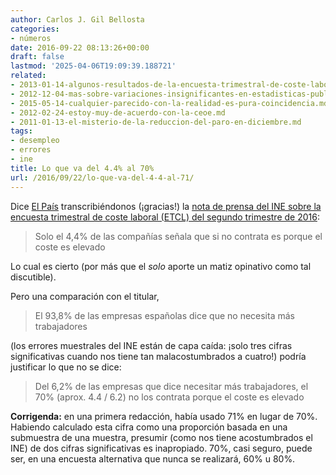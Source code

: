 ```yaml
---
author: Carlos J. Gil Bellosta
categories:
- números
date: 2016-09-22 08:13:26+00:00
draft: false
lastmod: '2025-04-06T19:09:39.188721'
related:
- 2013-01-14-algunos-resultados-de-la-encuesta-trimestral-de-coste-laboral.md
- 2012-12-04-mas-sobre-variaciones-insignificantes-en-estadisticas-publicas.md
- 2015-05-14-cualquier-parecido-con-la-realidad-es-pura-coincidencia.md
- 2012-02-24-estoy-muy-de-acuerdo-con-la-ceoe.md
- 2011-01-13-el-misterio-de-la-reduccion-del-paro-en-diciembre.md
tags:
- desempleo
- errores
- ine
title: Lo que va del 4.4% al 70%
url: /2016/09/22/lo-que-va-del-4-4-al-71/
---
```


Dice [El País](http://economia.elpais.com/economia/2016/09/16/actualidad/1474014745_835833.html) transcribiéndonos (¡gracias!) la [nota de prensa del INE sobre la encuesta trimestral de coste laboral (ETCL) del segundo trimestre de 2016](http://www.ine.es/daco/daco42/etcl/etcl0216.pdf):

>Solo el 4,4% de las compañías señala que si no contrata es porque el coste es elevado

Lo cual es cierto (por más que el _solo_ aporte un matiz opinativo como tal discutible).

Pero una comparación con el titular,

> El 93,8% de las empresas españolas dice que no necesita más trabajadores

(los errores muestrales del INE están de capa caída: ¡solo tres cifras significativas cuando nos tiene tan malacostumbrados a cuatro!) podría justificar lo que no se dice:

> Del 6,2% de las empresas que dice necesitar más trabajadores, el 70% (aprox. 4.4 / 6.2) no los contrata porque el coste es elevado

**Corrigenda:** en una primera redacción, había usado 71% en lugar de 70%. Habiendo calculado esta cifra como una proporción basada en una submuestra de una muestra, presumir (como nos tiene acostumbrados el INE) de dos cifras significativas es inapropiado. 70%, casi seguro, puede ser, en una encuesta alternativa que nunca se realizará, 60% u 80%.